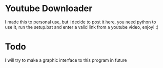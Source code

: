 # Youtube Downloader
I made this to personal use, but i decide to post it here, you need python to use it, run the setup.bat and enter a valid link from a youtube video, enjoy! :)
# Todo
I will try to make a graphic interface to this program in future
